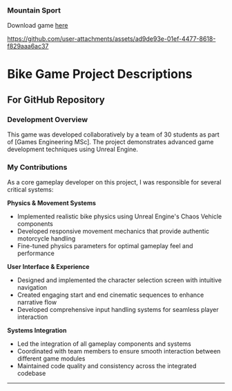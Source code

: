 ### Mountain Sport

Download game [here](https://drive.google.com/file/d/1yF9KSQOM9Es-q4qzrVBM81ADxrXJ_dH5/view?usp=drive_link)




https://github.com/user-attachments/assets/ad9de93e-01ef-4477-8618-f829aaa6ac37


# Bike Game Project Descriptions

## For GitHub Repository

### Development Overview
This game was developed collaboratively by a team of 30 students as part of [Games Engineering MSc]. The project demonstrates advanced game development techniques using Unreal Engine.

### My Contributions
As a core gameplay developer on this project, I was responsible for several critical systems:

**Physics & Movement Systems**
- Implemented realistic bike physics using Unreal Engine's Chaos Vehicle components
- Developed responsive movement mechanics that provide authentic motorcycle handling
- Fine-tuned physics parameters for optimal gameplay feel and performance

**User Interface & Experience**
- Designed and implemented the character selection screen with intuitive navigation
- Created engaging start and end cinematic sequences to enhance narrative flow
- Developed comprehensive input handling systems for seamless player interaction

**Systems Integration**
- Led the integration of all gameplay components and systems
- Coordinated with team members to ensure smooth interaction between different game modules
- Maintained code quality and consistency across the integrated codebase

---


